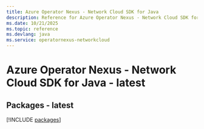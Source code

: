 ```yaml
---
title: Azure Operator Nexus - Network Cloud SDK for Java
description: Reference for Azure Operator Nexus - Network Cloud SDK for Java
ms.date: 10/21/2025
ms.topic: reference
ms.devlang: java
ms.service: operatornexus-networkcloud
---
```

# Azure Operator Nexus - Network Cloud SDK for Java - latest
## Packages - latest
[!INCLUDE [packages](operator-nexus---network-cloud-index.md)]